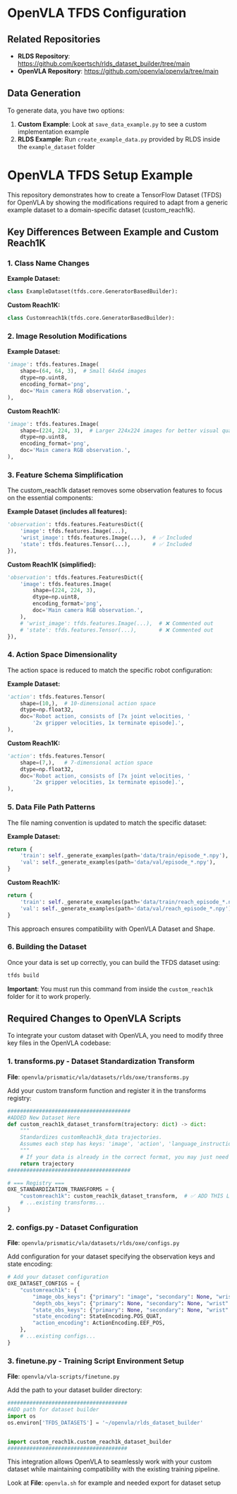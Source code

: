 # OpenVLA TFDS Configuration

## Related Repositories

- **RLDS Repository**: https://github.com/kpertsch/rlds_dataset_builder/tree/main
- **OpenVLA Repository**: https://github.com/openvla/openvla/tree/main

## Data Generation

To generate data, you have two options:

1. **Custom Example**: Look at `save_data_example.py` to see a custom implementation example
2. **RLDS Example**: Run `create_example_data.py` provided by RLDS inside the `example_dataset` folder


# OpenVLA TFDS Setup Example

This repository demonstrates how to create a TensorFlow Dataset (TFDS) for OpenVLA by showing the modifications required to adapt from a generic example dataset to a domain-specific dataset (custom_reach1k).

## Key Differences Between Example and Custom Reach1K

### 1. **Class Name Changes**

**Example Dataset:**
```python
class ExampleDataset(tfds.core.GeneratorBasedBuilder):
```

**Custom Reach1K:**
```python
class Customreach1k(tfds.core.GeneratorBasedBuilder):
```

### 2. **Image Resolution Modifications**

**Example Dataset:**
```python
'image': tfds.features.Image(
    shape=(64, 64, 3),  # Small 64x64 images
    dtype=np.uint8,
    encoding_format='png',
    doc='Main camera RGB observation.',
),
```

**Custom Reach1K:**
```python
'image': tfds.features.Image(
    shape=(224, 224, 3),  # Larger 224x224 images for better visual quality (openvla expected size)
    dtype=np.uint8,
    encoding_format='png',
    doc='Main camera RGB observation.',
),
```

### 3. **Feature Schema Simplification**

The custom_reach1k dataset removes some observation features to focus on the essential components:

**Example Dataset (includes all features):**
```python
'observation': tfds.features.FeaturesDict({
    'image': tfds.features.Image(...),
    'wrist_image': tfds.features.Image(...),  # ✅ Included
    'state': tfds.features.Tensor(...),       # ✅ Included
}),
```

**Custom Reach1K (simplified):**
```python
'observation': tfds.features.FeaturesDict({
    'image': tfds.features.Image(
        shape=(224, 224, 3),
        dtype=np.uint8,
        encoding_format='png',
        doc='Main camera RGB observation.',
    ),
    # 'wrist_image': tfds.features.Image(...),  # ❌ Commented out
    # 'state': tfds.features.Tensor(...),       # ❌ Commented out
}),
```

### 4. **Action Space Dimensionality**

The action space is reduced to match the specific robot configuration:

**Example Dataset:**
```python
'action': tfds.features.Tensor(
    shape=(10,),  # 10-dimensional action space
    dtype=np.float32,
    doc='Robot action, consists of [7x joint velocities, '
        '2x gripper velocities, 1x terminate episode].',
),
```

**Custom Reach1K:**
```python
'action': tfds.features.Tensor(
    shape=(7,),   # 7-dimensional action space
    dtype=np.float32,
    doc='Robot action, consists of [7x joint velocities, '
        '2x gripper velocities, 1x terminate episode].',
),
```

### 5. **Data File Path Patterns**

The file naming convention is updated to match the specific dataset:

**Example Dataset:**
```python
return {
    'train': self._generate_examples(path='data/train/episode_*.npy'),
    'val': self._generate_examples(path='data/val/episode_*.npy'),
}
```

**Custom Reach1K:**
```python
return {
    'train': self._generate_examples(path='data/train/reach_episode_*.npy'),  # 'reach_' prefix
    'val': self._generate_examples(path='data/val/reach_episode_*.npy'),      # 'reach_' prefix
}
```


This approach ensures compatibility with OpenVLA Dataset and Shape.

### 6. **Building the Dataset**

Once your data is set up correctly, you can build the TFDS dataset using:

```bash
tfds build
```

**Important**: You must run this command from inside the `custom_reach1k` folder for it to work properly.




## Required Changes to OpenVLA Scripts

To integrate your custom dataset with OpenVLA, you need to modify three key files in the OpenVLA codebase:

### 1. **transforms.py** - Dataset Standardization Transform

**File**: `openvla/prismatic/vla/datasets/rlds/oxe/transforms.py`

Add your custom transform function and register it in the transforms registry:

```python
#######################################
#ADDED New Dataset Here
def custom_reach1k_dataset_transform(trajectory: dict) -> dict:
    """
    Standardizes customReach1k_data trajectories.
    Assumes each step has keys: 'image', 'action', 'language_instruction'.
    """
    # If your data is already in the correct format, you may just need to pass it through:
    return trajectory
#######################################

# === Registry ===
OXE_STANDARDIZATION_TRANSFORMS = {
    "customreach1k": custom_reach1k_dataset_transform,  # ✅ ADD THIS LINE
    # ...existing transforms...
}
```


### 2. **configs.py** - Dataset Configuration

**File**: `openvla/prismatic/vla/datasets/rlds/oxe/configs.py`

Add configuration for your dataset specifying the observation keys and state encoding:

```python
# Add your dataset configuration
OXE_DATASET_CONFIGS = {
    "customreach1k": {
        "image_obs_keys": {"primary": "image", "secondary": None, "wrist": None},
        "depth_obs_keys": {"primary": None, "secondary": None, "wrist": None},
        "state_obs_keys": {"primary": None, "secondary": None, "wrist": None},
        "state_encoding": StateEncoding.POS_QUAT,  
        "action_encoding": ActionEncoding.EEF_POS,  
    },
    # ...existing configs...
}
```


### 3. **finetune.py** - Training Script Environment Setup

**File**: `openvla/vla-scripts/finetune.py`

Add the path to your dataset builder directory:

```python
######################################
#ADD path for dataset builder
import os
os.environ['TFDS_DATASETS'] = '~/openvla/rlds_dataset_builder'


import custom_reach1k.custom_reach1k_dataset_builder
######################################
```


This integration allows OpenVLA to seamlessly work with your custom dataset while maintaining compatibility with the existing training pipeline.

Look at **File**: `openvla.sh` for example and needed export for dataset setup